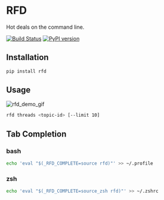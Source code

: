 # RFD

Hot deals on the command line.

[![Build Status](https://travis-ci.org/davegallant/rfd.svg?branch=master)](https://travis-ci.org/davegallant/rfd)
[![PyPI version](https://badge.fury.io/py/rfd.svg)](https://badge.fury.io/py/rfd)

## Installation

```bash
pip install rfd
```

## Usage

![rfd_demo_gif](https://user-images.githubusercontent.com/4519234/64501455-64836600-d28f-11e9-8381-3fbfda910230.gif)


```bash
rfd threads <topic-id> [--limit 10]
```

## Tab Completion

### bash

```bash
echo 'eval "$(_RFD_COMPLETE=source rfd)"' >> ~/.profile
```

### zsh


```zsh
echo 'eval "$(_RFD_COMPLETE=source_zsh rfd)"' >> ~/.zshrc
```
